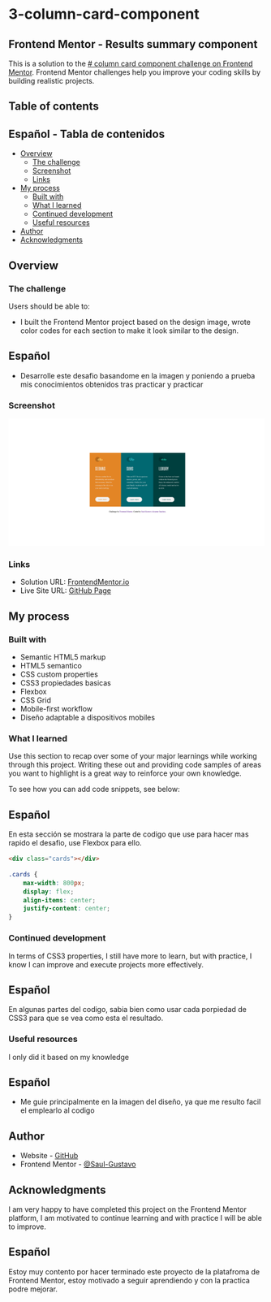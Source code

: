 
# 3-column-card-component

## Frontend Mentor - Results summary component

This is a solution to the [# column card component challenge on Frontend Mentor](https://www.frontendmentor.io/challenges/3column-preview-card-component-pH92eAR2-). Frontend Mentor challenges help you improve your coding skills by building realistic projects. 

## Table of contents
## Español - Tabla de contenidos

- [Overview](#overview)
  - [The challenge](#the-challenge)
  - [Screenshot](#screenshot)
  - [Links](#links)
- [My process](#my-process)
  - [Built with](#built-with)
  - [What I learned](#what-i-learned)
  - [Continued development](#continued-development)
  - [Useful resources](#useful-resources)
- [Author](#author)
- [Acknowledgments](#acknowledgments)

## Overview

### The challenge

Users should be able to:

- I built the Frontend Mentor project based on the design image, wrote color codes for each section to make it look similar to the design.

## Español

- Desarrolle este desafio basandome en la imagen y poniendo a prueba mis conocimientos obtenidos tras practicar y practicar

### Screenshot

![Screenshot](images/Screenshot-2023-Cards-3.png)


### Links

- Solution URL: [FrontendMentor.io](https://www.frontendmentor.io/solutions/3column-preview-card-component-Wat8PafrCi)
- Live Site URL: [GitHub Page](https://github.com/Saul-Gustavo/3-column-card-component)

## My process

### Built with

- Semantic HTML5 markup
- HTML5 semantico
- CSS custom properties
- CSS3 propiedades basicas
- Flexbox
- CSS Grid
- Mobile-first workflow
- Diseño adaptable a dispositivos mobiles


### What I learned

Use this section to recap over some of your major learnings while working through this project. Writing these out and providing code samples of areas you want to highlight is a great way to reinforce your own knowledge.

To see how you can add code snippets, see below:

## Español 

En esta sección se mostrara la parte de codigo que use para hacer mas rapido el desafio, use Flexbox para ello.

```html
<div class="cards"></div>
```

```css
.cards {
    max-width: 800px;
    display: flex;
    align-items: center;
    justify-content: center;
}
```

### Continued development

In terms of CSS3 properties, I still have more to learn, but with practice, I know I can improve and execute projects more effectively.

## Español

En algunas partes del codigo, sabia bien como usar cada porpiedad de CSS3 para que se vea como esta el resultado.

### Useful resources

I only did it based on my knowledge

## Español 

- Me guie principalmente en la imagen del diseño, ya que me resulto facil el emplearlo al codigo

## Author

- Website - [GitHub](https://github.com/Saul-Gustavo)
- Frontend Mentor - [@Saul-Gustavo](https://www.frontendmentor.io/profile/Saul-Gustavo)

## Acknowledgments
I am very happy to have completed this project on the Frontend Mentor platform, I am motivated to continue learning and with practice I will be able to improve.
## Español
Estoy muy contento por hacer terminado este proyecto de la platafroma de Frontend Mentor, estoy motivado a seguir aprendiendo y con la practica podre mejorar.
